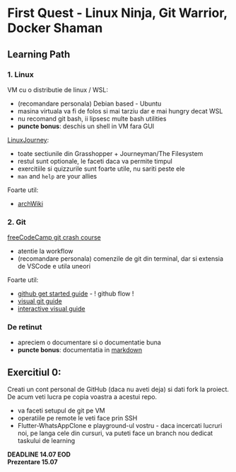 # First Quest - Linux Ninja, Git Warrior, Docker Shaman

## Learning Path

### 1. Linux
VM cu o distributie de linux / WSL:
- (recomandare personala) Debian based - Ubuntu
- masina virtuala va fi de folos si mai tarziu dar e mai hungry decat WSL
- nu recomand git bash, ii lipsesc multe bash utilities
- **puncte bonus**: deschis un shell in VM fara GUI

[LinuxJourney](https://linuxjourney.com/):
- toate sectiunile din Grasshopper + Journeyman/The Filesystem
- restul sunt optionale, le faceti daca va permite timpul
- exercitiile si quizzurile sunt foarte utile, nu sariti peste ele
- `man` and `help` are your allies 

Foarte util:
- [archWiki](https://wiki.archlinux.org/)

### 2. Git
[freeCodeCamp git crash course](https://www.youtube.com/watch?v=RGOj5yH7evk)
- atentie la workflow
- (recomandare personala) comenzile de git din terminal, dar si extensia de VSCode e utila uneori

Foarte util: 
- [github get started guide](https://docs.github.com/en/get-started) - ! github flow !
- [visual git guide](http://marklodato.github.io/visual-git-guide/index-en.html)
- [interactive visual guide](http://onlywei.github.io/explain-git-with-d3)

### De retinut
- apreciem o documentare si o documentatie buna
- **puncte bonus**: documentatia in [markdown](https://www.markdownguide.org/)

## Exercitiul 0:

Creati un cont personal de GitHub (daca nu aveti deja) si dati fork la proiect. De acum veti lucra pe copia voastra a acestui repo.
- va faceti setupul de git pe VM 
- operatiile pe remote le veti face prin SSH 
- Flutter-WhatsAppClone e playground-ul vostru - daca incercati lucruri noi, pe langa cele din cursuri, va puteti face un branch nou dedicat taskului de learning

**DEADLINE 14.07 EOD**   
**Prezentare 15.07**   